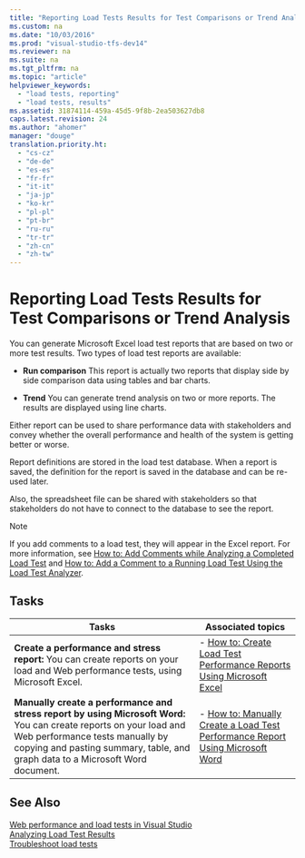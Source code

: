 ```yaml
---
title: "Reporting Load Tests Results for Test Comparisons or Trend Analysis"
ms.custom: na
ms.date: "10/03/2016"
ms.prod: "visual-studio-tfs-dev14"
ms.reviewer: na
ms.suite: na
ms.tgt_pltfrm: na
ms.topic: "article"
helpviewer_keywords: 
  - "load tests, reporting"
  - "load tests, results"
ms.assetid: 31874114-459a-45d5-9f8b-2ea503627db8
caps.latest.revision: 24
ms.author: "ahomer"
manager: "douge"
translation.priority.ht: 
  - "cs-cz"
  - "de-de"
  - "es-es"
  - "fr-fr"
  - "it-it"
  - "ja-jp"
  - "ko-kr"
  - "pl-pl"
  - "pt-br"
  - "ru-ru"
  - "tr-tr"
  - "zh-cn"
  - "zh-tw"
---
```

# Reporting Load Tests Results for Test Comparisons or Trend Analysis
You can generate Microsoft Excel load test reports that are based on two or more test results. Two types of load test reports are available:  
  
-   **Run comparison** This report is actually two reports that display side by side comparison data using tables and bar charts.  
  
-   **Trend** You can generate trend analysis on two or more reports. The results are displayed using line charts.  
  
 Either report can be used to share performance data with stakeholders and convey whether the overall performance and health of the system is getting better or worse.  
  
 Report definitions are stored in the load test database. When a report is saved, the definition for the report is saved in the database and can be re-used later.  
  
 Also, the spreadsheet file can be shared with stakeholders so that stakeholders do not have to connect to the database to see the report.  
  
> [!NOTE]
>  If you add comments to a load test, they will appear in the Excel report. For more information, see [How to: Add Comments while Analyzing a Completed Load Test](../dv_TeamTestALM/how-to--add-comments-while-analyzing-a-completed-load-test-using-the-load-test-analyzer.md) and [How to: Add a Comment to a Running Load Test Using the Load Test Analyzer](../Topic/How%20to:%20Add%20a%20Comment%20to%20a%20Running%20Load%20Test%20Using%20the%20Load%20Test%20Analyzer.md).  
  
## Tasks  
  
|Tasks|Associated topics|  
|-----------|-----------------------|  
|**Create a performance and stress report:** You can create reports on your load and Web performance tests, using Microsoft Excel.|-   [How to: Create Load Test Performance Reports Using Microsoft Excel](../dv_TeamTestALM/how-to--create-load-test-performance-reports-using-microsoft-excel.md)|  
|**Manually create a performance and stress report by using Microsoft Word:** You can create reports on your load and Web performance tests manually by copying and pasting summary, table, and graph data to a Microsoft Word document.|-   [How to: Manually Create a Load Test Performance Report Using Microsoft Word](../dv_TeamTestALM/how-to--manually-create-a-load-test-performance-report-using-microsoft-word.md)|  
  
## See Also  
 [Web performance and load tests in Visual Studio](../Topic/Web%20performance%20and%20load%20tests%20in%20Visual%20Studio.md)   
 [Analyzing Load Test Results](../dv_TeamTestALM/analyzing-load-test-results-using-the-load-test-analyzer.md)   
 [Troubleshoot load tests](../Topic/Troubleshoot%20load%20tests.md)